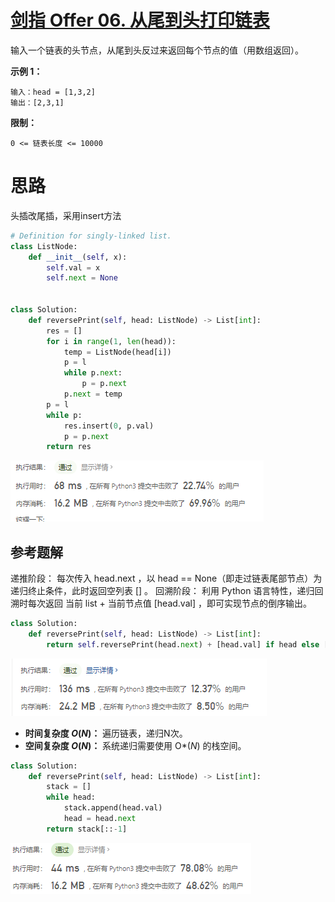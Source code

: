 # [剑指 Offer 06. 从尾到头打印链表](https://leetcode-cn.com/problems/cong-wei-dao-tou-da-yin-lian-biao-lcof/)



输入一个链表的头节点，从尾到头反过来返回每个节点的值（用数组返回）。

 

**示例 1：**

```
输入：head = [1,3,2]
输出：[2,3,1]
```

 

**限制：**

```
0 <= 链表长度 <= 10000
```

# 思路

头插改尾插，采用insert方法

```python
# Definition for singly-linked list.
class ListNode:
    def __init__(self, x):
        self.val = x
        self.next = None


class Solution:
    def reversePrint(self, head: ListNode) -> List[int]:
        res = []
        for i in range(1, len(head)):
            temp = ListNode(head[i])
            p = l
            while p.next:
                p = p.next
            p.next = temp
        p = l
        while p:
            res.insert(0, p.val)
            p = p.next
        return res
```

![image-20210315134903861](../img/image-20210315134903861.png)

## 参考题解

递推阶段： 每次传入 head.next ，以 head == None（即走过链表尾部节点）为递归终止条件，此时返回空列表 [] 。
回溯阶段： 利用 Python 语言特性，递归回溯时每次返回 当前 list + 当前节点值 [head.val] ，即可实现节点的倒序输出。

```python
class Solution:
    def reversePrint(self, head: ListNode) -> List[int]:
        return self.reversePrint(head.next) + [head.val] if head else []
```

![image-20210315135217485](../img/image-20210315135217485.png)

- **时间复杂度 *O*(*N*)：** 遍历链表，递归N次。
- **空间复杂度 *O*(*N*)：** 系统递归需要使用 O*(*N*) 的栈空间。

```python
class Solution:
    def reversePrint(self, head: ListNode) -> List[int]:
        stack = []
        while head:
            stack.append(head.val)
            head = head.next
        return stack[::-1]
```

![image-20210315135157652](../img/image-20210315135157652.png)